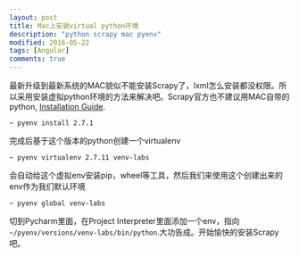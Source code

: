 ```yaml
---
layout: post
title: Mac上安装virtual python环境
description: "python scrapy mac pyenv"
modified: 2016-05-22
tags: [Angular]
comments: true
---
```


最新升级到最新系统的MAC貌似不能安装Scrapy了，lxml怎么安装都没权限。所以采用安装虚拟python环境的方法来解决吧。Scrapy官方也不建议用MAC自带的python, [Installation Guide](http://doc.scrapy.org/en/1.1/intro/install.html#mac-os-x).

`
~ pyenv install 2.7.1
`

完成后基于这个版本的python创建一个virtualenv

`
~ pyenv virtualenv 2.7.11 venv-labs
`

会自动给这个虚拟env安装pip，wheel等工具，然后我们来使用这个创建出来的env作为我们默认环境

`
~ pyenv global venv-labs
`

切到Pycharm里面，在Project Interpreter里面添加一个env，指向`~/pyenv/versions/venv-labs/bin/python`.大功告成。开始愉快的安装Scrapy吧。